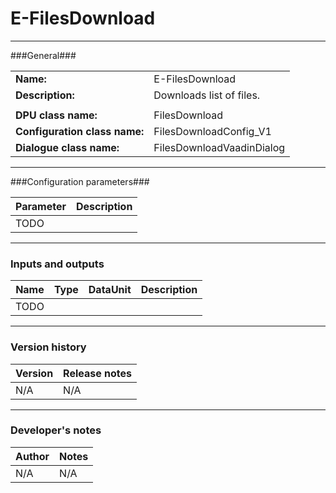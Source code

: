 # E-FilesDownload #
----------

###General###

|                              |                                                                             |
|------------------------------|-----------------------------------------------------------------------------|
|**Name:**                     |E-FilesDownload                                                              |
|**Description:**              |Downloads list of files.                                                     |
|                              |                                                                             |
|**DPU class name:**           |FilesDownload                                                                | 
|**Configuration class name:** |FilesDownloadConfig_V1                                                       |
|**Dialogue class name:**      |FilesDownloadVaadinDialog                                                    |

***

###Configuration parameters###

|Parameter                                       |Description                                                              |                                                        
|------------------------------------------------|-------------------------------------------------------------------------|
|TODO                                            |                                                                         |

***

### Inputs and outputs ###

|Name         |Type           |DataUnit     |Description             |
|-------------|---------------|-------------|------------------------|
|TODO         |               |             |                        |

***

### Version history ###

|Version          |Release notes               |
|-----------------|----------------------------|
|N/A              |N/A                         |                                


***

### Developer's notes ###

|Author           |Notes                           |
|-----------------|--------------------------------|
|N/A              |N/A                             | 
